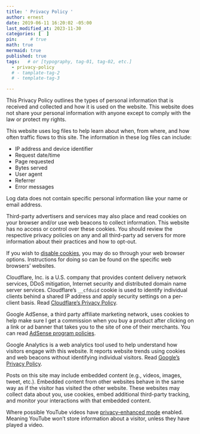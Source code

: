 ```yaml
---
title: ' Privacy Policy '
author: ernest
date: 2019-06-11 16:20:02 -05:00
last_modified_at: 2023-11-30
categories: [  ]
pin:     # true
math: true
mermaid: true
published: true
tags:   # or [typography, tag-01, tag-02, etc.]
  - privacy-policy
  # - tamplate-tag-2
  # - template-tag-3

---
```


This Privacy Policy outlines the types of personal information that is received and collected and how it is used on the website. This website does not share your personal information with anyone except to comply with the law or protect my rights.

This website uses log files to help learn about when, from where, and how often traffic flows to this site. The information in these log files can include:

-   IP address and device identifier
-   Request date/time
-   Page requested
-   Bytes served
-   User agent
-   Referrer
-   Error messages

Log data does not contain specific personal information like your name or email address.

Third-party advertisers and services may also place and read cookies on your browser and/or use web beacons to collect information. This website has no access or control over these cookies. You should review the respective privacy policies on any and all third-party ad servers for more information about their practices and how to opt-out.

If you wish to [disable cookies](https://www.cookiesandyou.com/disable-cookies/), you may do so through your web browser options. Instructions for doing so can be found on the specific web browsers’ websites.


Cloudflare, Inc. is a U.S. company that provides content delivery network services, DDoS mitigation, Internet security and distributed domain name server services. Cloudflare’s `__cfduid` cookie is used to identify individual clients behind a shared IP address and apply security settings on a per-client basis. Read [Cloudflare’s Privacy Policy](https://www.cloudflare.com/privacypolicy/).

Google AdSense, a third party affiliate marketing network, uses cookies to help make sure I get a commission when you buy a product after clicking on a link or ad banner that takes you to the site of one of their merchants. You can read [AdSense program policies](https://support.google.com/adsense/answer/48182?hl=en).

Google Analytics is a web analytics tool used to help understand how visitors engage with this website. It reports website trends using cookies and web beacons without identifying individual visitors. Read [Google’s Privacy Policy](https://policies.google.com/privacy?hl=en).

Posts on this site may include embedded content (e.g., videos, images, tweet, etc.). Embedded content from other websites behave in the same way as if the visitor has visited the other website. These websites may collect data about you, use cookies, embed additional third-party tracking, and monitor your interactions with that embedded content.

Where possible YouTube videos have [privacy-enhanced mode](https://support.google.com/youtube/answer/171780?hl=en-GB#zippy=%2Cturn-on-privacy-enhanced-mode) enabled. Meaning YouTube won’t store information about a visitor, unless they have played a video.


<!--

Twitter content or Twitter products integrated into the website may receive information including the web page visited, IP address, browser type, operating system, and cookie information. This information is used by Twitter for personalized suggestions and personalized ads. Read [Twitter’s privacy policy](https://twitter.com/privacy) and [cookies use](https://help.twitter.com/en/rules-and-policies/twitter-cookies) for more information.

-->






